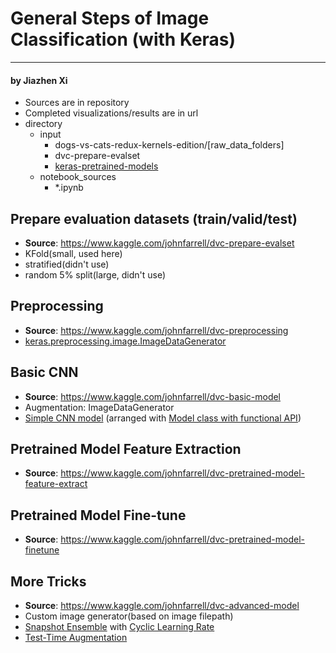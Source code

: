 # General Steps of Image Classification (with Keras)
---
#### by **Jiazhen Xi**

- Sources are in repository
- Completed visualizations/results are in url
- directory
    - input
        - dogs-vs-cats-redux-kernels-edition/[raw_data_folders]
        - dvc-prepare-evalset
        - [keras-pretrained-models][7]
    - notebook_sources
        - *.ipynb

## Prepare evaluation datasets (train/valid/test)
- **Source**: https://www.kaggle.com/johnfarrell/dvc-prepare-evalset
- KFold(small, used here)
- stratified(didn't use)
- random 5% split(large, didn't use)
## Preprocessing
- **Source**: https://www.kaggle.com/johnfarrell/dvc-preprocessing
- [keras.preprocessing.image.ImageDataGenerator][1]
## Basic CNN
- **Source**: https://www.kaggle.com/johnfarrell/dvc-basic-model
- Augmentation: ImageDataGenerator
- [Simple CNN model][2] (arranged with [Model class with functional API][3])
## Pretrained Model Feature Extraction
- **Source**: https://www.kaggle.com/johnfarrell/dvc-pretrained-model-feature-extract
## Pretrained Model Fine-tune
- **Source**: https://www.kaggle.com/johnfarrell/dvc-pretrained-model-finetune
## More Tricks
- **Source**: https://www.kaggle.com/johnfarrell/dvc-advanced-model
- Custom image generator(based on image filepath)
- [Snapshot Ensemble][4] with [Cyclic Learning Rate][5]
- [Test-Time Augmentation][6]

[1]:https://keras.io/preprocessing/image/
[2]:https://blog.keras.io/building-powerful-image-classification-models-using-very-little-data.html
[3]:https://keras.io/models/about-keras-models/
[4]:https://github.com/titu1994/Snapshot-Ensembles
[5]:https://www.jeremyjordan.me/nn-learning-rate/
[6]:https://towardsdatascience.com/augmentation-for-image-classification-24ffcbc38833
[7]:https://www.kaggle.com/gaborfodor/keras-pretrained-models